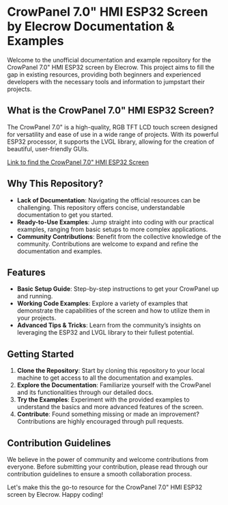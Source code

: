 # CrowPanel 7.0" HMI ESP32 Screen by Elecrow Documentation & Examples

Welcome to the unofficial documentation and example repository for the CrowPanel 7.0" HMI ESP32 screen by Elecrow. This project aims to fill the gap in existing resources, providing both beginners and experienced developers with the necessary tools and information to jumpstart their projects.

## What is the CrowPanel 7.0" HMI ESP32 Screen?

The CrowPanel 7.0" is a high-quality, RGB TFT LCD touch screen designed for versatility and ease of use in a wide range of projects. With its powerful ESP32 processor, it supports the LVGL library, allowing for the creation of beautiful, user-friendly GUIs.

[Link to find the CrowPanel 7.0" HMI ESP32 Screen](https://www.elecrow.com/esp32-display-7-inch-hmi-display-rgb-tft-lcd-touch-screen-support-lvgl.html)

## Why This Repository?

- **Lack of Documentation**: Navigating the official resources can be challenging. This repository offers concise, understandable documentation to get you started.
- **Ready-to-Use Examples**: Jump straight into coding with our practical examples, ranging from basic setups to more complex applications.
- **Community Contributions**: Benefit from the collective knowledge of the community. Contributions are welcome to expand and refine the documentation and examples.

## Features

- **Basic Setup Guide**: Step-by-step instructions to get your CrowPanel up and running.
- **Working Code Examples**: Explore a variety of examples that demonstrate the capabilities of the screen and how to utilize them in your projects.
- **Advanced Tips & Tricks**: Learn from the community’s insights on leveraging the ESP32 and LVGL library to their fullest potential.

## Getting Started

1. **Clone the Repository**: Start by cloning this repository to your local machine to get access to all the documentation and examples.
2. **Explore the Documentation**: Familiarize yourself with the CrowPanel and its functionalities through our detailed docs.
3. **Try the Examples**: Experiment with the provided examples to understand the basics and more advanced features of the screen.
4. **Contribute**: Found something missing or made an improvement? Contributions are highly encouraged through pull requests.

## Contribution Guidelines

We believe in the power of community and welcome contributions from everyone. Before submitting your contribution, please read through our contribution guidelines to ensure a smooth collaboration process.

Let's make this the go-to resource for the CrowPanel 7.0" HMI ESP32 screen by Elecrow. Happy coding!
